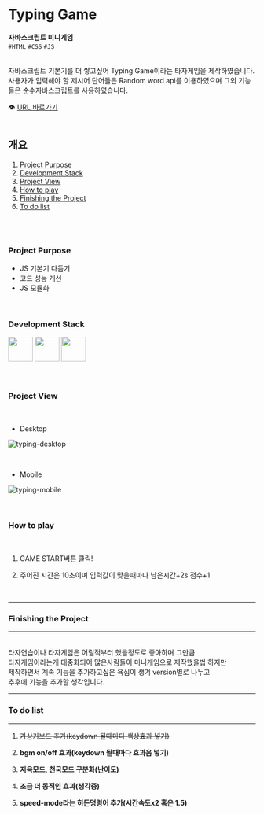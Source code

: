 # Typing Game

**자바스크립트 미니게임**<br/>
`#HTML` `#CSS` `#JS`<br/>

<br/>
자바스크립트 기본기를 더 쌓고싶어 Typing Game이라는 타자게임을
제작하였습니다.
<br/>
사용자가 입력해야 할 제시어 단어들은 Random word api를 이용하였으며 그외 기능들은 순수자바스크립트를 사용하였습니다.
<br/>

👁 [URL 바로가기](https://cherryc0ck.github.io/typing-game/)
<br/>
<br/>

## 개요

1. [Project Purpose](#Project-Purpose)
2. [Development Stack](#Development-Stack)
3. [Project View](#Project-View)
4. [How to play](#How-to-play)
5. [Finishing the Project](#Finishing-the-Project)
6. [To do list](#To-do-list)

<br/>
<br/>

### Project Purpose

- JS 기본기 다듬기
- 코드 성능 개선
- JS 모듈화

<br/>

### Development Stack

<img src="https://encrypted-tbn0.gstatic.com/images?q=tbn:ANd9GcS2PD2yAr4Tt4TG62BatFqSltJmYLO1_DFUqA&usqp=CAU" width="50px" />
<img src="https://encrypted-tbn0.gstatic.com/images?q=tbn:ANd9GcTTAi6Ah3SwQOrGOrMCj_yF6SgNR_wgM8rJlw&usqp=CAU" width="50px" />
<img src="https://icon-icons.com/icons2/2108/PNG/32/javascript_icon_130900.png" width="50px" />

<br/>
<br/>
<br/>

### Project View

<br/>

- Desktop

![typing-desktop](https://user-images.githubusercontent.com/60921094/113420637-a2615580-9404-11eb-8ea3-d6f7889a2d82.JPG)

<br/>

- Mobile

![typing-mobile](https://user-images.githubusercontent.com/60921094/113420641-a3928280-9404-11eb-949f-9d239fd061a7.JPG)

<br/>

### How to play

<br/>

1. GAME START버튼 클릭!

2. 주어진 시간은 10초이며 입력값이 맞을때마다 남은시간+2s 점수+1

<br/>

---

### Finishing the Project

---

<br/>
타자연습이나 타자게임은 어릴적부터 했을정도로 좋아하며 그만큼
<br/>
타자게임이라는게 대중화되어 많은사람들이 미니게임으로 제작했을법 하지만
<br/>
제작하면서 계속 기능을 추가하고싶은 욕심이 생겨 version별로 나누고 
<br/>
추후에 기능을 추가할 생각입니다.

---

### To do list

---

1. ~~가상키보드 추가(keydown 될때마다 색상효과 넣기)~~

2. **bgm on/off 효과(keydown 될때마다 효과음 넣기)**

3. **지옥모드, 천국모드 구분화(난이도)**

4. **조금 더 동적인 효과(생각중)**

5. **speed-mode라는 히든명령어 추가(시간속도x2 혹은 1.5)**
